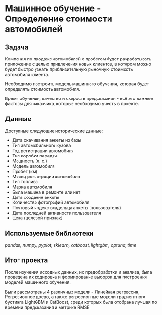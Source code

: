 # Машинное обучение - Определение стоимости автомобилей

## Задача

Компания по продаже автомобилей с пробегом будет разрабатывать приложение с целью привлечения новых клиентов, в котором можно будет быстро узнать приблизительную рыночную стоимость автомобиля клиента. 

Необходимо построить модель машинного обучения, которая будет определять стоимость автомобиля.

Время обучения, качество и скорость предсказания - всё это важные факторы для заказчика, которые необходимо учесть в проекте.

## Данные

Доступные следующие исторические данные:

- Дата скачивания анкеты из базы
- Тип автомобильного кузова
- Год регистрации автомобиля
- Тип коробки передач
- Мощность (л. с.)
- Модель автомобиля
- Пробег (км)
- Месяц регистрации автомобиля
- Тип топлива
- Марка автомобиля
- Была машина в ремонте или нет
- Дата создания анкеты
- Количество фотографий автомобиля
- Почтовый индекс владельца анкеты (пользователя)
- Дата последней активности пользователя
- Цена (целевой признак)

## Используемые библиотеки
*pandas, numpy, pyplot, sklearn, catboost, lightgbm, optuna, time*

## Итог проекта
После изучения исходных данных, их предобработки и анализа, была проведена их кодировка и формирование выборок для построения моделей машинного обучения.

Были рассмотрены 4 различных модели - Линейная регрессия, Регресионное древо, а также регресионные модели градиентного бустинга LightGBM и CatBoost, среди которых была отобрана лучшая по времени предсказания и метрике RMSE.
